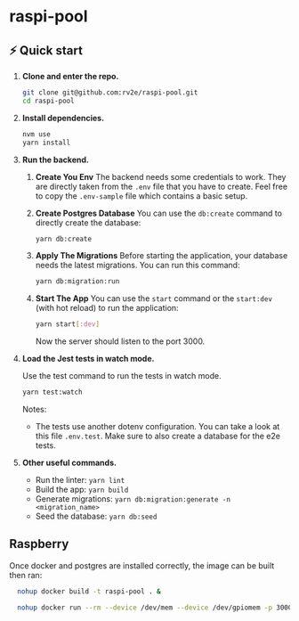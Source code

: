 # raspi-pool

## ⚡️ Quick start

1. **Clone and enter the repo.**

   ```sh
   git clone git@github.com:rv2e/raspi-pool.git
   cd raspi-pool
   ```

1. **Install dependencies.**

   ```sh
   nvm use
   yarn install
   ```

1. **Run the backend.**

   1. **Create You Env**
      The backend needs some credentials to work. They are directly taken from the `.env` file that you have to create. Feel free to copy the `.env-sample` file which contains a basic setup.
   1. **Create Postgres Database**
      You can use the `db:create` command to directly create the database:

      ```sh
      yarn db:create
      ```

   1. **Apply The Migrations**
      Before starting the application, your database needs the latest migrations. You can run this command:

      ```sh
      yarn db:migration:run
      ```

   1. **Start The App**
      You can use the `start` command or the `start:dev` (with hot reload) to run the application:

      ```sh
      yarn start[:dev]
      ```

      Now the server should listen to the port 3000.

1. **Load the Jest tests in watch mode.**

   Use the test command to run the tests in watch mode.

   ```sh
   yarn test:watch
   ```

   Notes:

   - The tests use another dotenv configuration. You can take a look at this file `.env.test`. Make sure to also create a database for the e2e tests.

1. **Other useful commands.**

   - Run the linter: `yarn lint`
   - Build the app: `yarn build`
   - Generate migrations: `yarn db:migration:generate -n <migration_name>`
   - Seed the database: `yarn db:seed`

## Raspberry

Once docker and postgres are installed correctly,
the image can be built then ran:

```sh
  nohup docker build -t raspi-pool . &

  nohup docker run --rm --device /dev/mem --device /dev/gpiomem -p 3000:3000 --cap-add SYS_RAWIO -t raspi-pool &
```
